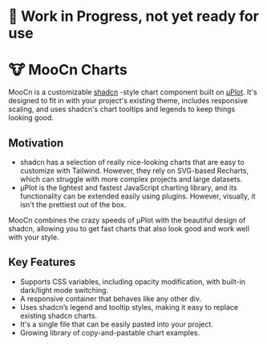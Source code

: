 # 🚧 Work in Progress, not yet ready for use

# 🐮 MooCn Charts

MooCn is a customizable [shadcn](https://ui.shadcn.com/) -style chart component built on [μPlot](https://github.com/leeoniya/uPlot). It's designed to fit in with your project's existing theme, includes responsive scaling, and uses shadcn's chart tooltips and legends to keep things looking good.

## Motivation

- shadcn has a selection of really nice-looking charts that are easy to customize with Tailwind. However, they rely on SVG-based Recharts, which can struggle with more complex projects and large datasets.
- μPlot is the lightest and fastest JavaScript charting library, and its functionality can be extended easily using plugins. However, visually, it isn't the prettiest out of the box.

MooCn combines the crazy speeds of μPlot with the beautiful design of shadcn, allowing you to get fast charts that also look good and work well with your style.

## Key Features

- Supports CSS variables, including opacity modification, with built-in dark/light mode switching.
- A responsive container that behaves like any other div.
- Uses shadcn’s legend and tooltip styles, making it easy to replace existing shadcn charts.
- It's a single file that can be easily pasted into your project.
- Growing library of copy-and-pastable chart examples.
